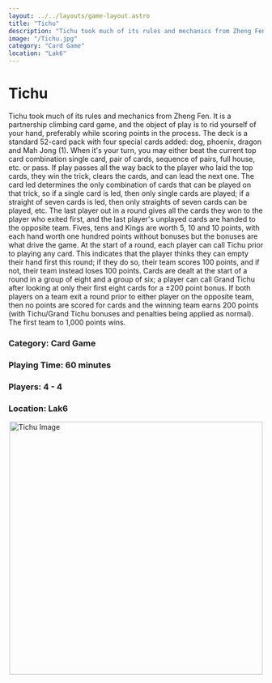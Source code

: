 ```yaml
---
layout: ../../layouts/game-layout.astro
title: "Tichu"
description: "Tichu took much of its rules and mechanics from Zheng Fen."
image: "/Tichu.jpg"
category: "Card Game"
location: "Lak6"
---
```

# Tichu

Tichu took much of its rules and mechanics from Zheng Fen. It is a partnership climbing card game, and the object of play is to rid yourself of your hand, preferably while scoring points in the process.  The deck is a standard 52-card pack with four special cards added: dog, phoenix, dragon and Mah Jong (1). When it's your turn, you may either beat the current top card combination   single card, pair of cards, sequence of pairs, full house, etc.   or pass. If play passes all the way back to the player who laid the top cards, they win the trick, clears the cards, and can lead the next one. The card led determines the only combination of cards that can be played on that trick, so if a single card is led, then only single cards are played; if a straight of seven cards is led, then only straights of seven cards can be played, etc.  The last player out in a round gives all the cards they won to the player who exited first, and the last player's unplayed cards are handed to the opposite team. Fives, tens and Kings are worth 5, 10 and 10 points, with each hand worth one hundred points without bonuses   but the bonuses are what drive the game. At the start of a round, each player can call  Tichu  prior to playing any card. This indicates that the player thinks they can empty their hand first this round; if they do so, their team scores 100 points, and if not, their team instead loses 100 points. Cards are dealt at the start of a round in a group of eight and a group of six; a player can call  Grand Tichu  after looking at only their first eight cards for a &plusmn;200 point bonus. If both players on a team exit a round prior to either player on the opposite team, then no points are scored for cards and the winning team earns 200 points (with Tichu/Grand Tichu bonuses and penalties being applied as normal).  The first team to 1,000 points wins.  

### Category: Card Game

### Playing Time: 60 minutes

### Players: 4 - 4

### Location: Lak6

<img src="/Tichu.jpg" alt="Tichu Image" width="500" style="display: block; margin: 0 auto">

